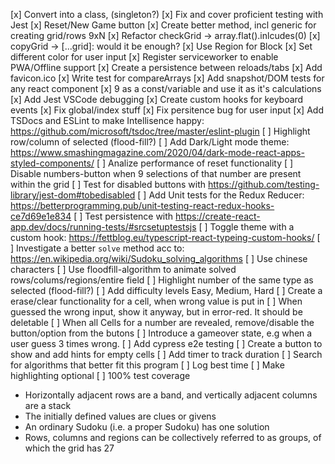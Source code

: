 [x] Convert into a class, (singleton?)
[x] Fix and cover proficient testing with Jest
[x] Reset/New Game button
[x] Create better method, incl generic for creating grid/rows 9xN
[x] Refactor checkGrid -> array.flat().inlcudes(0)
[x] copyGrid -> [...grid]: would it be enough?
[x] Use Region for Block
[x] Set different color for user input
[x] Register serviceworker to enable PWA/Offline support
[x] Create a persistence between reloads/tabs
[x] Add favicon.ico
[x] Write test for compareArrays
[x] Add snapshot/DOM tests for any react component
[x] 9 as a const/variable and use it as it's calculations
[x] Add Jest VSCode debugging
[x] Create custom hooks for keyboard events
[x] Fix global/index stuff
[x] Fix persitence bug for user input
[x] Add TSDocs and ESLint to make Intellisence happy: https://github.com/microsoft/tsdoc/tree/master/eslint-plugin
[ ] Highlight row/column of selected (flood-fill?)
[ ] Add Dark/Light mode theme: https://www.smashingmagazine.com/2020/04/dark-mode-react-apps-styled-components/
[ ] Analize performance of reset functionality
[ ] Disable numbers-button when 9 selections of that number are present within the grid
[ ] Test for disabled buttons with https://github.com/testing-library/jest-dom#tobedisabled
[ ] Add Unit tests for the Redux Reducer: https://betterprogramming.pub/unit-testing-react-redux-hooks-ce7d69e1e834
[ ] Test persistence with https://create-react-app.dev/docs/running-tests/#srcsetuptestsjs
[ ] Toggle theme with a custom hook: https://fettblog.eu/typescript-react-typeing-custom-hooks/
[ ] Investigate a better `solve` method acc to: https://en.wikipedia.org/wiki/Sudoku_solving_algorithms
[ ] Use chinese characters
[ ] Use floodfill-algorithm to animate solved rows/colums/regions/entire field
[ ] Highlight number of the same type as selected (flood-fill?)
[ ] Add difficulty levels Easy, Medium, Hard
[ ] Create a erase/clear functionality for a cell, when wrong value is put in
[ ] When guessed the wrong input, show it anyway, but in error-red. It should be deletable
[ ] When all Cells for a number are revealed, remove/disable the button/option from the butons
[ ] Introduce a gameover state, e.g when a user guess 3 times wrong.
[ ] Add cypress e2e testing
[ ] Create a button to show and add hints for empty cells
[ ] Add timer to track duration
[ ] Search for algorithms that better fit this program
[ ] Log best time
[ ] Make highlighting optional
[ ] 100% test coverage

-   Horizontally adjacent rows are a band, and vertically adjacent columns are a stack
-   The initially defined values are clues or givens
-   An ordinary Sudoku (i.e. a proper Sudoku) has one solution
-   Rows, columns and regions can be collectively referred to as groups, of which the grid has 27
